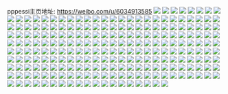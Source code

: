 pppessi主页地址: https://weibo.com/u/6034913585 
![](https://wx4.sinaimg.cn/mw2000/006ApSHTly1h6nfd9wiysj32dr367kjm.jpg) 
![](https://wx4.sinaimg.cn/mw2000/006ApSHTly1h6nffkbou7j31hk22bx6q.jpg) 
![](https://wx4.sinaimg.cn/mw2000/006ApSHTly1h6nfddaqboj32c03401l2.jpg) 
![](https://wx4.sinaimg.cn/mw2000/006ApSHTly1h6nfcsjba5j32dr367npg.jpg) 
![](https://wx4.sinaimg.cn/mw2000/006ApSHTly1h6nffmiajyj31uk2flkg4.jpg) 
![](https://wx4.sinaimg.cn/mw2000/006ApSHTly1h6nfde72nkj31520utacu.jpg) 
![](https://wx4.sinaimg.cn/mw2000/006ApSHTly1h6nfd7nclvj32id23o7wh.jpg) 
![](https://wx4.sinaimg.cn/mw2000/006ApSHTly1h6nfdgqxc6j32dr367u0y.jpg) 
![](https://wx4.sinaimg.cn/mw2000/006ApSHTly1h6nfdjk3oxj336c2dm7wj.jpg) 
![](https://wx4.sinaimg.cn/mw2000/006ApSHTly1h1mgdaspv8j32ao3284qq.jpg) 
![](https://wx4.sinaimg.cn/mw2000/006ApSHTly1h1mgdghanmj31w11w14qp.jpg) 
![](https://wx4.sinaimg.cn/mw2000/006ApSHTly1h1mgdfj8xtj31vz1vznki.jpg) 
![](https://wx4.sinaimg.cn/mw2000/006ApSHTly1h1mgdd4cl6j32ip1w17wi.jpg) 
![](https://wx4.sinaimg.cn/mw2000/006ApSHTly1h1mgdema4kj32ip1w1kjm.jpg) 
![](https://wx4.sinaimg.cn/mw2000/006ApSHTly1h1mgejezkfj31tg2fd1kx.jpg) 
![](https://wx4.sinaimg.cn/mw2000/006ApSHTly1h1mgd8kac6j30gz0ljq5t.jpg) 
![](https://wx4.sinaimg.cn/mw2000/006ApSHTly1h1mgd8blojj30hs0mjwh6.jpg) 
![](https://wx4.sinaimg.cn/mw2000/006ApSHTly1h1mgd9skb6j31w02io1ky.jpg) 
![](https://wx4.sinaimg.cn/mw2000/006ApSHTly1gnvjprmciuj308f140woa.jpg) 
![](https://wx4.sinaimg.cn/mw2000/006ApSHTly1gnvjps4wvcj30b6140qfw.jpg) 
![](https://wx4.sinaimg.cn/mw2000/006ApSHTly1gnvjpsnf7sj30b611f15e.jpg) 
![](https://wx4.sinaimg.cn/mw2000/006ApSHTly1gnvjpt75pij30bp140dti.jpg) 
![](https://wx4.sinaimg.cn/mw2000/006ApSHTly1gnvjpr6amdj309l140dsn.jpg) 
![](https://wx4.sinaimg.cn/mw2000/006ApSHTly1gnvjpurk1ij30bz1094aa.jpg) 
![](https://wx4.sinaimg.cn/mw2000/006ApSHTly1gnvjptod91j30e314018w.jpg) 
![](https://wx4.sinaimg.cn/mw2000/006ApSHTly1gnvjpu3fcmj309l140wpn.jpg) 
![](https://wx4.sinaimg.cn/mw2000/006ApSHTly1gnvjpui433j305z1407az.jpg) 
![](https://wx4.sinaimg.cn/mw2000/006ApSHTly1gn1cuws2rwj315o1qix6p.jpg) 
![](https://wx4.sinaimg.cn/mw2000/006ApSHTly1gn1cuvyjfpj315o1qihdt.jpg) 
![](https://wx4.sinaimg.cn/mw2000/006ApSHTly1gn1cuxda4rj30u01hcayt.jpg) 
![](https://wx4.sinaimg.cn/mw2000/006ApSHTly1gn1cuzip7lj315o44cqv6.jpg) 
![](https://wx4.sinaimg.cn/mw2000/006ApSHTly1gn1cuygzgqj315o40i7wi.jpg) 
![](https://wx4.sinaimg.cn/mw2000/006ApSHTly1gn1cuvaj7qj315o2s74qq.jpg) 
![](https://wx4.sinaimg.cn/mw2000/006ApSHTly1gmec1wz3bzj31400u0tcf.jpg) 
![](https://wx4.sinaimg.cn/mw2000/006ApSHTly1gmec26wy3cj32ao328npe.jpg) 
![](https://wx4.sinaimg.cn/mw2000/006ApSHTly1gmec1z1t09j332a2ao4qr.jpg) 
![](https://wx4.sinaimg.cn/mw2000/006ApSHTly1gmec24c258j33282aonpf.jpg) 
![](https://wx4.sinaimg.cn/mw2000/006ApSHTly1gmec27r6uaj30u0140qrc.jpg) 
![](https://wx4.sinaimg.cn/mw2000/006ApSHTly1gmec212eznj33282ao7wi.jpg) 
![](https://wx4.sinaimg.cn/mw2000/006ApSHTly1gmec29lnycj33282aoqv6.jpg) 
![](https://wx4.sinaimg.cn/mw2000/006ApSHTly1gmec1xkuvvj30u0140b29.jpg) 
![](https://wx4.sinaimg.cn/mw2000/006ApSHTly1gmec2b58bmj33282ao4qr.jpg) 
![](https://wx4.sinaimg.cn/mw2000/006ApSHTly1glfj5yrfh2j30u0140wjq.jpg) 
![](https://wx4.sinaimg.cn/mw2000/006ApSHTly1glfj63gli4j33282ao4qr.jpg) 
![](https://wx4.sinaimg.cn/mw2000/006ApSHTly1glfj60zaqwj33282aonpe.jpg) 
![](https://wx4.sinaimg.cn/mw2000/006ApSHTly1glfj64s1noj32ao328npd.jpg) 
![](https://wx4.sinaimg.cn/mw2000/006ApSHTly1gkrg7t7nqoj30u01401hj.jpg) 
![](https://wx4.sinaimg.cn/mw2000/006ApSHTly1gkrg7mw8k4j30u0140qm1.jpg) 
![](https://wx4.sinaimg.cn/mw2000/006ApSHTly1gkrg7trplxj30tp1401fl.jpg) 
![](https://wx4.sinaimg.cn/mw2000/006ApSHTly1gkrg7sd0nsj31mc25sqv6.jpg) 
![](https://wx4.sinaimg.cn/mw2000/006ApSHTly1gkrg7qgw5rj31mc25su0y.jpg) 
![](https://wx4.sinaimg.cn/mw2000/006ApSHTly1gkrg7op4wsj325s1mce83.jpg) 
![](https://wx4.sinaimg.cn/mw2000/006ApSHTly1gj5hlli5j6j30tj140u0x.jpg) 
![](https://wx4.sinaimg.cn/mw2000/006ApSHTly1gj5hlizpc7j31400u0npd.jpg) 
![](https://wx4.sinaimg.cn/mw2000/006ApSHTly1gj5hlzimluj30nq0yhb1n.jpg) 
![](https://wx4.sinaimg.cn/mw2000/006ApSHTly1gj5hm2hbztj30u0140u0c.jpg) 
![](https://wx4.sinaimg.cn/mw2000/006ApSHTly1gj5hljt6crj30l10ur4g3.jpg) 
![](https://wx4.sinaimg.cn/mw2000/006ApSHTly1gj5hm6k0wrj30ta1404nc.jpg) 
![](https://wx4.sinaimg.cn/mw2000/006ApSHTly1gj5hmanka2j32ao3284qq.jpg) 
![](https://wx4.sinaimg.cn/mw2000/006ApSHTly1gj5hm4v68sj31400u0e81.jpg) 
![](https://wx4.sinaimg.cn/mw2000/006ApSHTly1gj5hme3p93j33282ao4qq.jpg) 
![](https://wx4.sinaimg.cn/mw2000/006ApSHTly1gj37ezxb5xj30tm140kih.jpg) 
![](https://wx4.sinaimg.cn/mw2000/006ApSHTly1gj37f1zf9ej30ih140tmy.jpg) 
![](https://wx4.sinaimg.cn/mw2000/006ApSHTly1gj37f1bm82j30u01407wh.jpg) 
![](https://wx4.sinaimg.cn/mw2000/006ApSHTly1ghikjyb727j31400k04hu.jpg) 
![](https://wx4.sinaimg.cn/mw2000/006ApSHTly1ghikjykwsbj30hq0f2jyi.jpg) 
![](https://wx4.sinaimg.cn/mw2000/006ApSHTly1gehqdycsczj31400mi4qp.jpg) 
![](https://wx4.sinaimg.cn/mw2000/006ApSHTly1gehqe2o3d4j30mi140wxt.jpg) 
![](https://wx4.sinaimg.cn/mw2000/006ApSHTly1gehqe08uxuj30mi0wmh5s.jpg) 
![](https://wx4.sinaimg.cn/mw2000/006ApSHTly1gehqe0tg76j31400u0b29.jpg) 
![](https://wx4.sinaimg.cn/mw2000/006ApSHTly1gehqdyyhjtj31400u0b29.jpg) 
![](https://wx4.sinaimg.cn/mw2000/006ApSHTly1gehqdzpkcnj31400u0b29.jpg) 
![](https://wx4.sinaimg.cn/mw2000/006ApSHTly1gehqj7o62vj30u01404qp.jpg) 
![](https://wx4.sinaimg.cn/mw2000/006ApSHTly1gehqe1t9lmj30mi1401jt.jpg) 
![](https://wx4.sinaimg.cn/mw2000/006ApSHTly1gehqe2bxugj30mi1404qp.jpg) 
![](https://wx4.sinaimg.cn/mw2000/006ApSHTly1ge1p1tr7igj30fo0fo0so.jpg) 
![](https://wx4.sinaimg.cn/mw2000/006ApSHTly1gdfujxou5jj30hs0g43z8.jpg) 
![](https://wx4.sinaimg.cn/mw2000/006ApSHTly1gcsnoz2i2vj33282aou0y.jpg) 
![](https://wx4.sinaimg.cn/mw2000/006ApSHTly1gcsnoq92jrj32ao328npe.jpg) 
![](https://wx4.sinaimg.cn/mw2000/006ApSHTly1gcsnor1s1nj31400u07wh.jpg) 
![](https://wx4.sinaimg.cn/mw2000/006ApSHTly1gcsnou0i7kj32ao328u0y.jpg) 
![](https://wx4.sinaimg.cn/mw2000/006ApSHTly1gcsnosgsufj32ao328hdv.jpg) 
![](https://wx4.sinaimg.cn/mw2000/006ApSHTly1gcsnovittaj32ao328u0z.jpg) 
![](https://wx4.sinaimg.cn/mw2000/006ApSHTly1gcsnoxvae7j32ao328npe.jpg) 
![](https://wx4.sinaimg.cn/mw2000/006ApSHTly1gcsnozwldvj33282aokjl.jpg) 
![](https://wx4.sinaimg.cn/mw2000/006ApSHTly1gcsnp12dkwj33282ao4qq.jpg) 
![](https://wx4.sinaimg.cn/mw2000/006ApSHTly1gc3v652oh1j30u00lu76m.jpg) 
![](https://wx4.sinaimg.cn/mw2000/006ApSHTly1gapethnrtuj30u0140ass.jpg) 
![](https://wx4.sinaimg.cn/mw2000/006ApSHTly1gah7n60vktj30u01401ch.jpg) 
![](https://wx4.sinaimg.cn/mw2000/006ApSHTly1gah7n7wii9j31o01o0b2a.jpg) 
![](https://wx4.sinaimg.cn/mw2000/006ApSHTly1gah7nbbkfqj30u0140x1h.jpg) 
![](https://wx4.sinaimg.cn/mw2000/006ApSHTly1gah7ndee3ij32ao328qv5.jpg) 
![](https://wx4.sinaimg.cn/mw2000/006ApSHTly1gah7nbtr0rj30tt18qh2w.jpg) 
![](https://wx4.sinaimg.cn/mw2000/006ApSHTly1gah7nai51nj31dx0zi1jp.jpg) 
![](https://wx4.sinaimg.cn/mw2000/006ApSHTly1ga2998trpnj30u0140dtw.jpg) 
![](https://wx4.sinaimg.cn/mw2000/006ApSHTly1ga2999u0rwj30u0140dst.jpg) 
![](https://wx4.sinaimg.cn/mw2000/006ApSHTly1g9wkvvhgmkj30u0140nhb.jpg) 
![](https://wx4.sinaimg.cn/mw2000/006ApSHTly1g9pnl1qtp8j31o01o0x6q.jpg) 
![](https://wx4.sinaimg.cn/mw2000/006ApSHTly1g9pnky22g2j31400u01kx.jpg) 
![](https://wx4.sinaimg.cn/mw2000/006ApSHTly1g9pnl0hsyzj31o01o0qv6.jpg) 
![](https://wx4.sinaimg.cn/mw2000/006ApSHTly1g9pnkxfaegj30tb13212g.jpg) 
![](https://wx4.sinaimg.cn/mw2000/006ApSHTly1g9pnkwhnmej31o01o01kz.jpg) 
![](https://wx4.sinaimg.cn/mw2000/006ApSHTly1g9pnl2da3vj30u0140nii.jpg) 
![](https://wx4.sinaimg.cn/mw2000/006ApSHTly1g9pnl2ymggj30u01404i6.jpg) 
![](https://wx4.sinaimg.cn/mw2000/006ApSHTly1g9pnkz644jj318c1o0e82.jpg) 
![](https://wx4.sinaimg.cn/mw2000/006ApSHTly1g9pnl401rcj32ao3281ky.jpg) 
![](https://wx4.sinaimg.cn/mw2000/006ApSHTly1g93mdzgseij30z50qoqor.jpg) 
![](https://wx4.sinaimg.cn/mw2000/006ApSHTly1g8on1b528xj30u014k7dp.jpg) 
![](https://wx4.sinaimg.cn/mw2000/006ApSHTly1g8on1dj2imj31400u0u09.jpg) 
![](https://wx4.sinaimg.cn/mw2000/006ApSHTly1g8on1co73ej30u0140wyk.jpg) 
![](https://wx4.sinaimg.cn/mw2000/006ApSHTly1g8on1epjesj33282aox6p.jpg) 
![](https://wx4.sinaimg.cn/mw2000/006ApSHTly1g8iwbttbkbj30u0140wyb.jpg) 
![](https://wx4.sinaimg.cn/mw2000/006ApSHTly1g8iwbsyjb8j30lu12ane8.jpg) 
![](https://wx4.sinaimg.cn/mw2000/006ApSHTly1g8iwbvngqqj33282aox6p.jpg) 
![](https://wx4.sinaimg.cn/mw2000/006ApSHTly1g8d2b3s5d7j31o0193e82.jpg) 
![](https://wx4.sinaimg.cn/mw2000/006ApSHTly1g8d2b4h6kyj30u0140qn4.jpg) 
![](https://wx4.sinaimg.cn/mw2000/006ApSHTly1g8d2b6rufnj319g1a4b29.jpg) 
![](https://wx4.sinaimg.cn/mw2000/006ApSHTly1g7miom1vcnj30oh0zy7ir.jpg) 
![](https://wx4.sinaimg.cn/mw2000/006ApSHTly1g7miouhr9gj30u01404n0.jpg) 
![](https://wx4.sinaimg.cn/mw2000/006ApSHTly1g7miooglaej31o0190hdu.jpg) 
![](https://wx4.sinaimg.cn/mw2000/006ApSHTly1g7mioqlgq1j31hc0u0h1e.jpg) 
![](https://wx4.sinaimg.cn/mw2000/006ApSHTly1g7miosy1nlj31901o0u0x.jpg) 
![](https://wx4.sinaimg.cn/mw2000/006ApSHTly1g7miotq2vdj30qu0u07gt.jpg) 
![](https://wx4.sinaimg.cn/mw2000/006ApSHTgy1g7k5p3vuo2j31ny19z1ky.jpg) 
![](https://wx4.sinaimg.cn/mw2000/006ApSHTgy1g7k5p8pwtrj31bs190hdt.jpg) 
![](https://wx4.sinaimg.cn/mw2000/006ApSHTgy1g7k5pgs3pyj32tc240u0y.jpg) 
![](https://wx4.sinaimg.cn/mw2000/006ApSHTgy1g7k5pjgmlhj30u0140qr3.jpg) 
![](https://wx4.sinaimg.cn/mw2000/006ApSHTly1g6q5egfx6bj30u014k1kx.jpg) 
![](https://wx4.sinaimg.cn/mw2000/006ApSHTly1g6q5ehbnc6j31400u0tsu.jpg) 
![](https://wx4.sinaimg.cn/mw2000/006ApSHTly1g6fopjbjn9j31901o04qq.jpg) 
![](https://wx4.sinaimg.cn/mw2000/006ApSHTgy1g66hee3u0hj30u00uyhdt.jpg) 
![](https://wx4.sinaimg.cn/mw2000/006ApSHTgy1g66hea4nvpj318y19oqv5.jpg) 
![](https://wx4.sinaimg.cn/mw2000/006ApSHTgy1g66hebvpxej30u00y2b29.jpg) 
![](https://wx4.sinaimg.cn/mw2000/006ApSHTgy1g65bwcc1oej31901o0b2a.jpg) 
![](https://wx4.sinaimg.cn/mw2000/006ApSHTgy1g5zlhtbkrnj31901o0qv6.jpg) 
![](https://wx4.sinaimg.cn/mw2000/006ApSHTgy1g5zlg8u7o5j315q1ltkjl.jpg) 
![](https://wx4.sinaimg.cn/mw2000/006ApSHTgy1g5zllx89qkj31400u0h8n.jpg) 
![](https://wx4.sinaimg.cn/mw2000/006ApSHTgy1g5zma931huj31o0190npe.jpg) 
![](https://wx4.sinaimg.cn/mw2000/006ApSHTgy1g5zlippmc7j31400u04hc.jpg) 
![](https://wx4.sinaimg.cn/mw2000/006ApSHTgy1g5zmawrvdoj33282ao1ky.jpg) 
![](https://wx4.sinaimg.cn/mw2000/006ApSHTgy1g5w3k3la01j30wb1nbb29.jpg) 
![](https://wx4.sinaimg.cn/mw2000/006ApSHTgy1g5w3kdgsoij31400u01kx.jpg) 
![](https://wx4.sinaimg.cn/mw2000/006ApSHTgy1g5w3k62jokj316o190u0x.jpg) 
![](https://wx4.sinaimg.cn/mw2000/006ApSHTgy1g5w3k81mcaj3130190u0x.jpg) 
![](https://wx4.sinaimg.cn/mw2000/006ApSHTgy1g5w3kc4yv5j31400u0154.jpg) 
![](https://wx4.sinaimg.cn/mw2000/006ApSHTgy1g5w3kbbjktj31o0190b2a.jpg) 
![](https://wx4.sinaimg.cn/mw2000/006ApSHTly1g3ru1b894bj30u01400vl.jpg) 
![](https://wx4.sinaimg.cn/mw2000/006ApSHTly1g3ru1at6zpj30u0140jvm.jpg) 
![](https://wx4.sinaimg.cn/mw2000/006ApSHTly1g3ru19frrjj30u0140n06.jpg) 
![](https://wx4.sinaimg.cn/mw2000/006ApSHTly1g3ru1ckyphj30u015kaef.jpg) 
![](https://wx4.sinaimg.cn/mw2000/006ApSHTly1g3ru1c3xenj30u00u0n1f.jpg) 
![](https://wx4.sinaimg.cn/mw2000/006ApSHTly1g3ru1dcvpvj30d90np7cf.jpg) 
![](https://wx4.sinaimg.cn/mw2000/006ApSHTly1g3ru1a8w5lj30u01o0wgu.jpg) 
![](https://wx4.sinaimg.cn/mw2000/006ApSHTly1g3ru19wm9nj30u01o0q55.jpg) 
![](https://wx4.sinaimg.cn/mw2000/006ApSHTly1g3ru1bk1ijj30u00c2wgk.jpg) 
![](https://wx4.sinaimg.cn/mw2000/006ApSHTly1g3f45ggr4lj30u0140aev.jpg) 
![](https://wx4.sinaimg.cn/mw2000/006ApSHTly1g3f45h8y99j31400u0ae2.jpg) 
![](https://wx4.sinaimg.cn/mw2000/006ApSHTly1g3f45iht3rj30u014043n.jpg) 
![](https://wx4.sinaimg.cn/mw2000/006ApSHTly1g3f45kq7caj30u0140432.jpg) 
![](https://wx4.sinaimg.cn/mw2000/006ApSHTly1g3f45jlazxj31400u0gpl.jpg) 
![](https://wx4.sinaimg.cn/mw2000/006ApSHTly1g3f45k0q60j31400u0ae6.jpg) 
![](https://wx4.sinaimg.cn/mw2000/006ApSHTly1g3f45j2g9oj30u0140dkz.jpg) 
![](https://wx4.sinaimg.cn/mw2000/006ApSHTly1g3f45l5fwfj30df0g23zj.jpg) 
![](https://wx4.sinaimg.cn/mw2000/006ApSHTly1g3f474weyaj31400u0jwk.jpg) 
![](https://wx4.sinaimg.cn/mw2000/006ApSHTly1g2muml8l9xj319d0s6tff.jpg) 
![](https://wx4.sinaimg.cn/mw2000/006ApSHTly1g2mummietqj31400u0agy.jpg) 
![](https://wx4.sinaimg.cn/mw2000/006ApSHTly1g2mumn1k9gj30jg0ldmyr.jpg) 
![](https://wx4.sinaimg.cn/mw2000/006ApSHTgy1g1wnondp1tj319c0u0dlh.jpg) 
![](https://wx4.sinaimg.cn/mw2000/006ApSHTgy1g1wnp4jaudj30u0140td3.jpg) 
![](https://wx4.sinaimg.cn/mw2000/006ApSHTgy1g1wnoqgp2lj30u0140q6z.jpg) 
![](https://wx4.sinaimg.cn/mw2000/006ApSHTgy1g1wnoojg64j30u0140dl5.jpg) 
![](https://wx4.sinaimg.cn/mw2000/006ApSHTgy1g1wnorzn5lj30tx0u8di8.jpg) 
![](https://wx4.sinaimg.cn/mw2000/006ApSHTgy1g1wnopuj8cj30u0140dm3.jpg) 
![](https://wx4.sinaimg.cn/mw2000/006ApSHTgy1g1wnop7pmqj314w0u00x4.jpg) 
![](https://wx4.sinaimg.cn/mw2000/006ApSHTgy1g1wnomnqo7j31400u0q7k.jpg) 
![](https://wx4.sinaimg.cn/mw2000/006ApSHTgy1g1wnordbjlj31400u0wk5.jpg) 
![](https://wx4.sinaimg.cn/mw2000/006ApSHTly1g1k219yst3j30u00u0tbq.jpg) 
![](https://wx4.sinaimg.cn/mw2000/006ApSHTly1g1k21o5papj30u00u0wi2.jpg) 
![](https://wx4.sinaimg.cn/mw2000/006ApSHTly1g1ibbuk4zaj31400u0gps.jpg) 
![](https://wx4.sinaimg.cn/mw2000/006ApSHTly1g1ibbblr8rj30u01o076z.jpg) 
![](https://wx4.sinaimg.cn/mw2000/006ApSHTly1g1ibctjpmwj30u01o078t.jpg) 
![](https://wx4.sinaimg.cn/mw2000/006ApSHTly1g1ibbck3maj30u01o0ado.jpg) 
![](https://wx4.sinaimg.cn/mw2000/006ApSHTgy1fzutnxvy0fj30u01401kx.jpg) 
![](https://wx4.sinaimg.cn/mw2000/006ApSHTgy1fzutoldzhjj31901o0u0x.jpg) 
![](https://wx4.sinaimg.cn/mw2000/006ApSHTgy1fzutohsin4j30u00u04c4.jpg) 
![](https://wx4.sinaimg.cn/mw2000/006ApSHTgy1fzutnzgl1zj30u0140kd2.jpg) 
![](https://wx4.sinaimg.cn/mw2000/006ApSHTgy1fzutogpmdxj31o0141khe.jpg) 
![](https://wx4.sinaimg.cn/mw2000/006ApSHTgy1fzuto5sc6xj30sw0towx7.jpg) 
![](https://wx4.sinaimg.cn/mw2000/006ApSHTgy1fzuto49l7gj33282aob2a.jpg) 
![](https://wx4.sinaimg.cn/mw2000/006ApSHTgy1fzutoa7zu3j31o0190b2a.jpg) 
![](https://wx4.sinaimg.cn/mw2000/006ApSHTgy1fzutoepechj32ao328e82.jpg) 
![](https://wx4.sinaimg.cn/mw2000/006ApSHTly1fwdv3z7tanj30qo0zkh4g.jpg) 
![](https://wx4.sinaimg.cn/mw2000/006ApSHTly1fwdv476be8j30qo0zkkcx.jpg) 
![](https://wx4.sinaimg.cn/mw2000/006ApSHTly1fwdv48pymbj30qo0zkaup.jpg) 
![](https://wx4.sinaimg.cn/mw2000/006ApSHTly1fwdv4f2jeuj32eo37kb2b.jpg) 
![](https://wx4.sinaimg.cn/mw2000/006ApSHTly1fwdv43eo60j30xr190hdt.jpg) 
![](https://wx4.sinaimg.cn/mw2000/006ApSHTly1fwdv4jfhmpj311i1e0kjl.jpg) 
![](https://wx4.sinaimg.cn/mw2000/006ApSHTly1fwdv4zqyxcj311i1e0u0x.jpg) 
![](https://wx4.sinaimg.cn/mw2000/006ApSHTly1fwdv4tb3w7j32eo37kx6q.jpg) 
![](https://wx4.sinaimg.cn/mw2000/006ApSHTly1fwdv54f0ehj337k2eoe82.jpg) 
![](https://wx4.sinaimg.cn/mw2000/006ApSHTly1fvwjyyk61gj337k2eo1kz.jpg) 
![](https://wx4.sinaimg.cn/mw2000/006ApSHTly1fvwjz0gy72j32eo37ke82.jpg) 
![](https://wx4.sinaimg.cn/mw2000/006ApSHTly1fvwjz2teczj32eo37kx6q.jpg) 
![](https://wx4.sinaimg.cn/mw2000/006ApSHTly1fvwjz49un3j30pa1907wh.jpg) 
![](https://wx4.sinaimg.cn/mw2000/006ApSHTly1fvwjz5hvndj30tz14i4qp.jpg) 
![](https://wx4.sinaimg.cn/mw2000/006ApSHTly1fvwjz6ta1aj30u0140tpm.jpg) 
![](https://wx4.sinaimg.cn/mw2000/006ApSHTly1fvwjz7q30bj30zk0qo1aj.jpg) 
![](https://wx4.sinaimg.cn/mw2000/006ApSHTly1fvwjzaf5k7j32eo37khdu.jpg) 
![](https://wx4.sinaimg.cn/mw2000/006ApSHTly1fvwjzd4sk1j337k2eohdu.jpg) 
![](https://wx4.sinaimg.cn/mw2000/006ApSHTly1fvcwk9o7fej30ka190k6y.jpg) 
![](https://wx4.sinaimg.cn/mw2000/006ApSHTly1fvcwk8ma0qj30xr1907wh.jpg) 
![](https://wx4.sinaimg.cn/mw2000/006ApSHTly1fvcwkftj45j337k2eoe83.jpg) 
![](https://wx4.sinaimg.cn/mw2000/006ApSHTly1fvcwkc2smdj30qo0zkkb3.jpg) 
![](https://wx4.sinaimg.cn/mw2000/006ApSHTly1fvcwkaocclj31400u04dg.jpg) 
![](https://wx4.sinaimg.cn/mw2000/006ApSHTly1fvcwkjitnyj337k2eox6q.jpg) 
![](https://wx4.sinaimg.cn/mw2000/006ApSHTly1fvcwkofmnnj337k2eo1kz.jpg) 
![](https://wx4.sinaimg.cn/mw2000/006ApSHTly1fvcwk705x1j30xr190e81.jpg) 
![](https://wx4.sinaimg.cn/mw2000/006ApSHTly1fvcwkragtbj32eo37k4qq.jpg) 
![](https://wx4.sinaimg.cn/mw2000/006ApSHTgy1fsb6h23w1zj337k2eo4qr.jpg) 
![](https://wx4.sinaimg.cn/mw2000/006ApSHTgy1fsb6h3t9i9j30u014oqek.jpg) 
![](https://wx4.sinaimg.cn/mw2000/006ApSHTgy1fsb6h6bs98j30u014rdx0.jpg) 
![](https://wx4.sinaimg.cn/mw2000/006ApSHTgy1fsb6h8an8sj30u014ltrx.jpg) 
![](https://wx4.sinaimg.cn/mw2000/006ApSHTgy1fsb6hbnys8j30u014fki6.jpg) 
![](https://wx4.sinaimg.cn/mw2000/006ApSHTgy1fsb6hnn9flj30ox0ku7as.jpg) 
![](https://wx4.sinaimg.cn/mw2000/006ApSHTgy1fsb6hgwwrjj32eo37k7wj.jpg) 
![](https://wx4.sinaimg.cn/mw2000/006ApSHTgy1fsb6hiwoe8j30oy16natk.jpg) 
![](https://wx4.sinaimg.cn/mw2000/006ApSHTgy1fsb6hmhgkzj337k2eoe82.jpg) 
